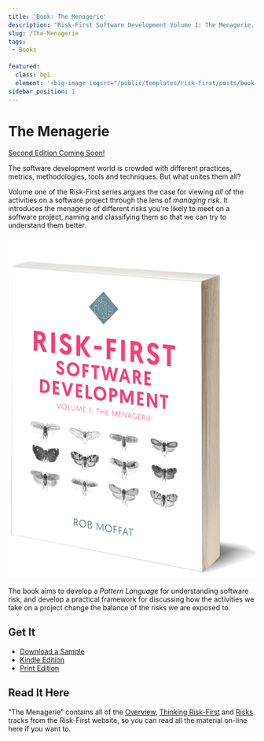 ```yaml
---
title: 'Book: The Menagerie'
description: "Risk-First Software Development Volume 1: The Menagerie.  Available to read online, on Kindle and to buy at Amazon"
slug: /The-Menagerie
tags: 
 - Books

featured: 
  class: bg1
  element: '<big-image imgsrc="/public/templates/risk-first/posts/book-grey.png" />'
sidebar_position: 1
---
```


# The Menagerie

[Second Edition Coming Soon!](Risk-First-Second-Edition.md)

The software development world is crowded with different practices, metrics, methodologies, tools and techniques.  But what unites them all?

Volume one of the Risk-First series argues the case for viewing _all_ of the activities on a software project through the lens of _managing risk_.  It introduces the menagerie of different risks you're likely to meet on a software project, naming and classifying them so that we can try to understand them better.

![Risk-First Software Development: Volume 1, The Menagerie](/img/Cover_Book_image.jpg)

The book aims to develop a _Pattern Language_ for understanding software risk, and develop a practical framework for discussing how the activities we take on a project change the balance of the risks we are exposed to.

## Get It

- [Download a Sample](/the-menagerie-sample.pdf)
- [Kindle Edition](https://a.co/d/hmpmYl2)
- [Print Edition](https://www.amazon.com/Risk-First-Software-Development-1-Menagerie/dp/1717491855)

## Read It Here

"The Menagerie" contains all of the [Overview](overview/Start.md), [Thinking Risk-First](thinking/Start.md) and [Risks](thinking/Start.md) tracks from the Risk-First website, so you can read all the material on-line here if you want to.
